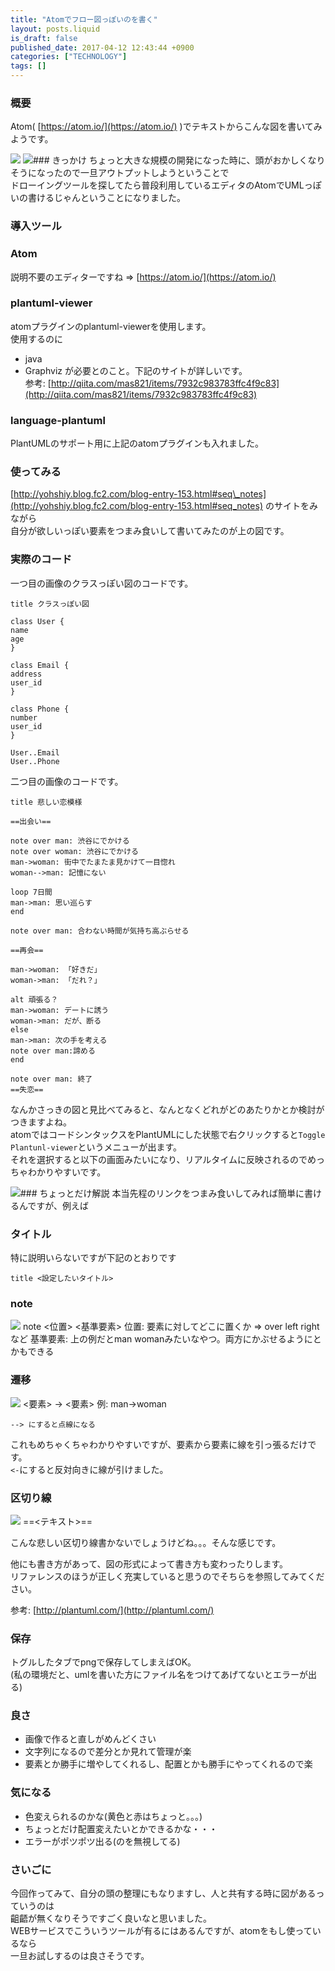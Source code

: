 ```yaml
---
title: "Atomでフロー図っぽいのを書く"
layout: posts.liquid
is_draft: false
published_date: 2017-04-12 12:43:44 +0900
categories: ["TECHNOLOGY"]
tags: []
---
```


### 概要
Atom( [https://atom.io/](https://atom.io/) )でテキストからこんな図を書いてみようです。

 ![](/public/images/2017/09/b2f52-0fifs08qsovl-aipa.png) ![](/public/images/2017/09/643f1-0lmysvhtwhnvwqvzo.png)### きっかけ
ちょっと大きな規模の開発になった時に、頭がおかしくなりそうになったので一旦アウトプットしようということで  
ドローイングツールを探してたら普段利用しているエディタのAtomでUMLっぽいの書けるじゃんということになりました。

### 導入ツール
### Atom
説明不要のエディターですね =\> [https://atom.io/](https://atom.io/)

### plantuml-viewer
atomプラグインのplantuml-viewerを使用します。  
使用するのに

- java
- Graphviz
が必要とのこと。下記のサイトが詳しいです。  
参考: [http://qiita.com/mas821/items/7932c983783ffc4f9c83](http://qiita.com/mas821/items/7932c983783ffc4f9c83)

### language-plantuml
PlantUMLのサポート用に上記のatomプラグインも入れました。

### 使ってみる
[http://yohshiy.blog.fc2.com/blog-entry-153.html#seq\_notes](http://yohshiy.blog.fc2.com/blog-entry-153.html#seq_notes) のサイトをみながら  
自分が欲しいっぽい要素をつまみ食いして書いてみたのが上の図です。

### 実際のコード
一つ目の画像のクラスっぽい図のコードです。

    title クラスっぽい図

    class User {
    name
    age
    }

    class Email {
    address
    user_id
    }

    class Phone {
    number
    user_id
    }

    User..Email
    User..Phone

二つ目の画像のコードです。

    title 悲しい恋模様

    ==出会い==

    note over man: 渋谷にでかける
    note over woman: 渋谷にでかける
    man->woman: 街中でたまたま見かけて一目惚れ
    woman-->man: 記憶にない

    loop 7日間
    man->man: 思い巡らす
    end

    note over man: 合わない時間が気持ち高ぶらせる

    ==再会==

    man->woman: 「好きだ」
    woman->man: 「だれ？」

    alt 頑張る？
    man->woman: デートに誘う
    woman->man: だが、断る
    else
    man->man: 次の手を考える
    note over man:諦める
    end

    note over man: 終了
    ==失恋==

なんかさっきの図と見比べてみると、なんとなくどれがどのあたりかとか検討がつきますよね。  
atomではコードシンタックスをPlantUMLにした状態で右クリックすると`Toggle Plantunl-viewer`というメニューが出ます。  
それを選択すると以下の画面みたいになり、リアルタイムに反映されるのでめっちゃわかりやすいです。

 ![](/public/images/2017/09/fe5e7-0z67rv-8yjog32fx0.jpeg)### ちょっとだけ解説
本当先程のリンクをつまみ食いしてみれば簡単に書けるんですが、例えば

### タイトル
特に説明いらないですが下記のとおりです

    title <設定したいタイトル>

### note
 ![](/public/images/2017/09/4d43b-0p9awd47ti_-dr5st.jpeg)    note <位置> <基準要素>
    位置: 要素に対してどこに置くか => over left rightなど
    基準要素: 上の例だとman womanみたいなやつ。両方にかぶせるようにとかもできる

### 遷移
 ![](/public/images/2017/09/d2a30-09fwxdszkqvab_d6x.jpeg)    <要素> -> <要素>
    例: man->woman

    --> にすると点線になる

これもめちゃくちゃわかりやすいですが、要素から要素に線を引っ張るだけです。  
`<-`にすると反対向きに線が引けました。

### 区切り線
 ![](/public/images/2017/09/8feb4-09rrerechybkcltmk.jpeg)    ==<テキスト>==

こんな悲しい区切り線書かないでしょうけどね。。。そんな感じです。

他にも書き方があって、図の形式によって書き方も変わったりします。  
リファレンスのほうが正しく充実していると思うのでそちらを参照してみてください。

参考: [http://plantuml.com/](http://plantuml.com/)

### 保存
トグルしたタブでpngで保存してしまえばOK。  
(私の環境だと、umlを書いた方にファイル名をつけてあげてないとエラーが出る)

### 良さ
- 画像で作ると直しがめんどくさい
- 文字列になるので差分とか見れて管理が楽
- 要素とか勝手に増やしてくれるし、配置とかも勝手にやってくれるので楽
### 気になる
- 色変えられるのかな(黄色と赤はちょっと。。。)
- ちょっとだけ配置変えたいとかできるかな・・・
- エラーがポツポツ出る(のを無視してる)
### さいごに
今回作ってみて、自分の頭の整理にもなりますし、人と共有する時に図があるっていうのは  
齟齬が無くなりそうですごく良いなと思いました。  
WEBサービスでこういうツールが有るにはあるんですが、atomをもし使っているなら  
一旦お試しするのは良さそうです。



